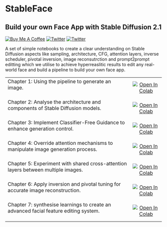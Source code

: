 # StableFace
## Build your own Face App with Stable Diffusion 2.1
<a href="https://www.buymeacoffee.com/outofai" target="_blank"><img src="https://img.shields.io/badge/-buy_me_a%C2%A0coffee-red?logo=buy-me-a-coffee" alt="Buy Me A Coffee"></a>
[![Twitter](https://img.shields.io/twitter/url/https/twitter.com/cloudposse.svg?style=social&label=Ashleigh%20Watson)](https://twitter.com/OutofAi) 
[![Twitter](https://img.shields.io/twitter/url/https/twitter.com/cloudposse.svg?style=social&label=Alex%20Nasa)](https://twitter.com/banterless_ai)

A set of simple notebooks to create a clear understanding on Stable Diffusion aspects like sampling, architecture, CFG, attention layers, inverse scheduler, pivotal inversion, image reconsutrction and prompt2prompt editting which we utilise to achieve hyperreaslitic results to edit any real-world face and build a pipeline to build your own face app.

|||
|:--------|:---------------:|
| Chapter 1: Using the pipeline to generate an image.<br><br> | [![Open In Colab](https://colab.research.google.com/assets/colab-badge.svg)](https://colab.research.google.com/github/OutofAi/StableFace/blob/main/CH1_sampling.ipynb) |
| Chapter 2: Analyse the architecture and components of Stable Diffusion models.<br><br> | [![Open In Colab](https://colab.research.google.com/assets/colab-badge.svg)](https://colab.research.google.com/github/OutofAi/StableFace/blob/main/CH2_breakdown.ipynb) |
| Chapter 3: Implement Classifier-Free Guidance to enhance generation control.<br><br> | [![Open In Colab](https://colab.research.google.com/assets/colab-badge.svg)](https://colab.research.google.com/github/OutofAi/StableFace/blob/main/CH3_CFG.ipynb) |
| Chapter 4: Override attention mechanisms to manipulate image generation process.<br><br> | [![Open In Colab](https://colab.research.google.com/assets/colab-badge.svg)](https://colab.research.google.com/github/OutofAi/StableFace/blob/main/CH4_attention_breakdown.ipynb) |
| Chapter 5: Experiment with shared cross-attention layers between multiple images.<br><br> | [![Open In Colab](https://colab.research.google.com/assets/colab-badge.svg)](https://colab.research.google.com/github/OutofAi/StableFace/blob/main/CH5_attention_replace.ipynb) |
| Chapter 6: Apply inversion and pivotal tuning for accurate image reconstruction.<br><br> | [![Open In Colab](https://colab.research.google.com/assets/colab-badge.svg)](https://colab.research.google.com/github/OutofAi/StableFace/blob/main/CH6_reconstruction.ipynb) |
| Chapter 7: synthesise learnings to create an advanced facial feature editing system.<br><br> | [![Open In Colab](https://colab.research.google.com/assets/colab-badge.svg)](https://colab.research.google.com/github/OutofAi/StableFace/blob/main/CH7_stable_face.ipynb) |
